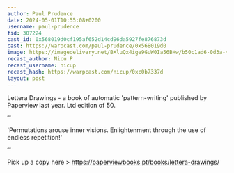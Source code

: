 ```yaml
---
author: Paul Prudence
date: 2024-05-01T10:55:08+0200
username: paul-prudence
fid: 307224
cast_id: 0x568019d0cf195af652d14cd96da5927fe876873d
cast: https://warpcast.com/paul-prudence/0x568019d0
image: https://imagedelivery.net/BXluQx4ige9GuW0Ia56BHw/b50c1ad6-0d3a-4e42-3c55-404fa81cc200/original
recast_author: Nicu P
recast_username: nicup
recast_hash: https://warpcast.com/nicup/0xc0b7337d
layout: post
---
```

Lettera Drawings - a book of automatic 'pattern-writing' published by Paperview last year. Ltd edition of 50.  
༟   
'Permutations arouse inner visions. Enlightenment through the use of endless repetition!'  
༟   
Pick up a copy here > https://paperviewbooks.pt/books/lettera-drawings/  

<img src='https://imagedelivery.net/BXluQx4ige9GuW0Ia56BHw/b50c1ad6-0d3a-4e42-3c55-404fa81cc200/original' alt='' referrerpolicy='no-referrer'/>

